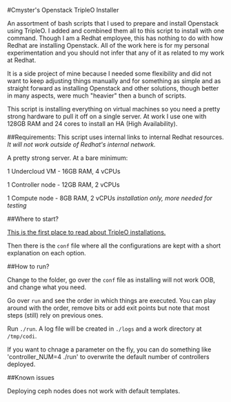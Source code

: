 #Cmyster's Openstack TripleO Installer

An assortment of bash scripts that I used to prepare and install Openstack using TripleO. I added and combined them all to this script to install with one command. Though I am a Redhat employee, this has nothing to do with how Redhat are installing Openstack. All of the work here is for my personal experimentation and you should not infer that any of it as related to my work at Redhat.

It is a side project of mine because I needed some flexibility and did not want to keep adjusting things manually and for something as simple and as straight forward as installing Openstack and other solutions, though better in many aspects, were much "heavier" then a bunch of scripts.

This script is installing everything on virtual machines so you need a pretty strong hardware to pull it off on a single server. At work I use one with 128GB RAM and 24 cores to install an HA (High Availability).

##Requirements:
This script uses internal links to internal Redhat resources. *It will not work outside of Redhat's internal network.*

A pretty strong server. At a bare minimum:

1 Undercloud VM    - 16GB RAM, 4 vCPUs

1 Controller node - 12GB RAM, 2 vCPUs

1 Compute node     -  8GB RAM, 2 vCPUs _installation only, more needed for testing_

##Where to start?

[This is the first place to read about TripleO installations.](http://docs.openstack.org/developer/tripleo-docs/)

Then there is the `conf` file where all the configurations are kept with a short explanation on each option.

##How to run?

Change to the folder, go over the `conf` file as installing will not work OOB, and change what you need.

Go over `run` and see the order in which things are executed. You can play around with the order, remove bits or add exit points but note that most steps (still) rely on previous ones.

Run `./run`. A log file will be created in `./logs` and a work directory at `/tmp/codi`.

If you want to chnage a parameter on the fly, you can do something like 'controller_NUM=4 ./run' to overwrite the default number of controllers deployed.

##Known issues

Deploying ceph nodes does not work with default templates.
